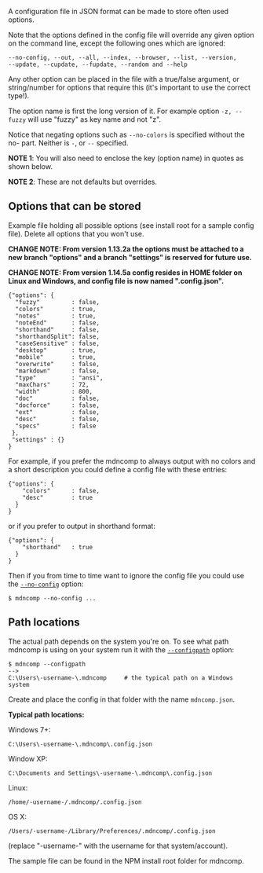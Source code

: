 A configuration file in JSON format can be made to store often used options.

Note that the options defined in the config file will override any given option
on the command line, except the following ones which are ignored:

    --no-config, --out, --all, --index, --browser, --list, --version,
    --update, --cupdate, --fupdate, --random and --help

Any other option can be placed in the file with a true/false argument, or string/number
for options that require this (it's important to use the correct type!).

The option name is first the long version of it. For example option `-z, --fuzzy` will
use "fuzzy" as key name and not "z".

Notice that negating options such as `--no-colors` is specified without the no- part. Neither
is `-`, or `--` specified.

**NOTE 1**: You will also need to enclose the key (option name) in quotes as shown below.

**NOTE 2**: These are not defaults but overrides.

Options that can be stored
--------------------------

Example file holding all possible options (see install root for a sample config file).
Delete all options that you won't use.

**CHANGE NOTE: From version 1.13.2a the options must be attached to a new branch "options" and
a branch "settings" is reserved for future use.**

**CHANGE NOTE: From version 1.14.5a config resides in HOME folder on Linux and Windows, and config
file is now named ".config.json".**

```text/json
{"options": {
  "fuzzy"         : false,
  "colors"        : true,
  "notes"         : true,
  "noteEnd"       : false,
  "shorthand"     : false,
  "shorthandSplit": false,
  "caseSensitive" : false,
  "desktop"       : true,
  "mobile"        : true,
  "overwrite"     : false,
  "markdown"      : false,
  "type"          : "ansi",
  "maxChars"      : 72,
  "width"         : 800,
  "doc"           : false,
  "docforce"      : false,
  "ext"           : false,
  "desc"          : false,
  "specs"         : false
 },
 "settings" : {}
}
```

For example, if you prefer the mdncomp to always output with no colors and a short
description you could define a config file with these entries:

```text/json
{"options": {
    "colors"      : false,
    "desc"        : true
  }
}
```

or if you prefer to output in shorthand format:

```text/json
{"options": {
    "shorthand"   : true
  }
}
```

Then if you from time to time want to ignore the config file you could use the [`--no-config`](https://github.com/epistemex/mdncomp/wiki/Options-for-mdncomp#--no-config)
option:

    $ mdncomp --no-config ...

Path locations
--------------

The actual path depends on the system you're on. To see what path mdncomp is using on your
system run it with the [`--configpath`](https://github.com/epistemex/mdncomp/wiki/Options-for-mdncomp#--no-config) option:

```text/json
$ mdncomp --configpath
-->
C:\Users\-username-\.mdncomp     # the typical path on a Windows system
```

Create and place the config in that folder with the name `mdncomp.json`.

**Typical path locations:**

Windows 7+:

    C:\Users\-username-\.mdncomp\.config.json

Window XP:

    C:\Documents and Settings\-username-\.mdncomp\.config.json

Linux:

    /home/-username-/.mdncomp/.config.json

OS X:

    /Users/-username-/Library/Preferences/.mdncomp/.config.json

(replace "-username-" with the username for that system/account).

The sample file can be found in the NPM install root folder for mdncomp.
